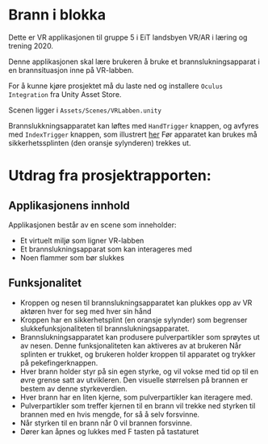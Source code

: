 # Brann i blokka

Dette er VR applikasjonen til gruppe 5 i EiT landsbyen VR/AR i læring og trening 2020.

Denne applikasjonen skal lære brukeren å bruke et brannslukningsapparat i en brannsituasjon inne på VR-labben.

For å kunne kjøre prosjektet må du laste ned og installere `Oculus Integration` fra Unity Asset Store.

Scenen ligger i `Assets/Scenes/VRLabben.unity`

Brannslukkningsapparatet kan løftes med
`HandTrigger` knappen, og avfyres med `IndexTrigger` knappen,
som illustrert [her](https://developer.oculus.com/documentation/unity/unity-ovrinput/#virtual-mapping-accessed-as-individual-controllers)
Før apparatet kan brukes må sikkerhetssplinten (den oransje sylynderen) trekkes ut.

# Utdrag fra prosjektrapporten:

## Applikasjonens innhold

Applikasjonen består av en scene som inneholder:

* Et virtuelt miljø som ligner VR-labben
* Et brannslukningsapparat som kan interageres med
* Noen flammer som bør slukkes


## Funksjonalitet

* Kroppen og nesen til brannslukningsapparatet kan plukkes opp av VR aktøren hver for seg med hver sin hånd
* Kroppen har en sikkerhetsplint (en oransje sylynder) som begrenser slukkefunksjonaliteten til brannslukningsapparatet.
* Brannslukningsapparatet kan produsere pulverpartikler som sprøytes ut av nesen. Denne funksjonaliteten kan aktiveres av at brukeren Når splinten er trukket, og brukeren holder kroppen til apparatet og trykker på pekefingerknappen.
* Hver brann holder styr på sin egen styrke, og vil vokse med tid op til en øvre grense satt av utvikleren. Den visuelle størrelsen på brannen er bestem av denne styrkeverdien.
* Hver brann har en liten kjerne, som pulverpartikler kan iteragere med.
* Pulverpartikler som treffer kjernen til en brann vil trekke ned styrken til brannen med en hvis mengde, for så å selv forsvinne.
* Når styrken til en brann når 0 vil brannen forsvinne.
* Dører kan åpnes og lukkes med F tasten på tastaturet

